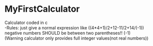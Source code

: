 # MyFirstCalculator
Calculator coded in c<br>
-Rules:
just give a normal expression like ((4*4+1)/2+12-11/2+14/(-1))<br>
negative numbers SHOULD be between two parentheses!! (-1)<br>
(Warning calculator only provides full integer values(not real numbers))
